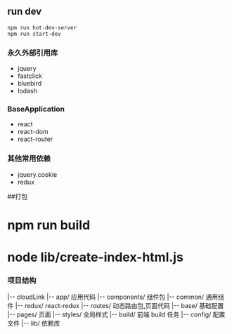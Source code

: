 ## run dev

    npm run hot-dev-server
    npm run start-dev

### 永久外部引用库

* jquery
* fastclick
* bluebird
* lodash

### BaseApplication

* react
* react-dom
* react-router

### 其他常用依赖

* jquery.cookie
* redux

##打包
# npm run build
# node lib/create-index-html.js

### 项目结构

 |-- cloudLink
    |-- app/                应用代码
        |-- components/     组件包
        |-- common/         通用组件
        |-- redux/          react-redux
        |-- routes/         动态路由包,页面代码
            |-- base/       基础配置
            |-- pages/      页面
        |-- styles/         全局样式
    |-- build/ 前端 build 任务
    |-- config/ 配置文件
    |-- lib/ 依赖库
